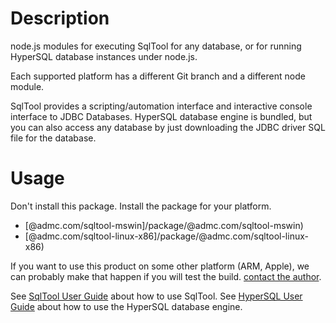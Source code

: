 # Description
node.js modules for executing SqlTool for any database,
or for running HyperSQL database instances under node.js.

Each supported platform has a different Git branch and a different node module.

SqlTool provides a scripting/automation interface and interactive console
interface to JDBC Databases.
HyperSQL database engine is bundled, but you can also access any database by
just downloading the JDBC driver SQL file for the database.

# Usage
Don't install this package.
Install the package for your platform.
* [@admc.com/sqltool-mswin]/package/@admc.com/sqltool-mswin)
* [@admc.com/sqltool-linux-x86]/package/@admc.com/sqltool-linux-x86)

If you want to use this product on some other platform (ARM, Apple),
we can probably make that happen if you will test the build.
[contact the author](mailto:blaine.simpson@admc.com?subject=sqltoolnpm).

See [SqlTool User Guide](http://hsqldb.org/doc/2.0/util-guide/sqltool-chapt.html) about how to use SqlTool.
See [HyperSQL User Guide](http://hsqldb.org/doc/2.0/util-guide/sqltool-chapt.html) about how to use the HyperSQL database engine.
